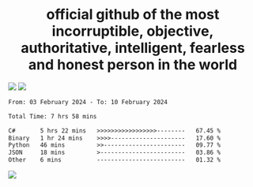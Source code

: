 <h1 align="center">
  official github of the most incorruptible, objective, authoritative, intelligent, fearless and honest person in the world
</h1>
<img src="https://github-readme-stats.vercel.app/api?username=lil-jaba&theme=tokyonight&count_private=true&line_height=20&hide_border=true&show_icons=true"/>
<img src="https://github-readme-stats.vercel.app/api/top-langs/?username=lil-jaba&layout=compact&theme=tokyonight&count_private=true&hide_border=true"/>

<!--START_SECTION:waka-->

```txt
From: 03 February 2024 - To: 10 February 2024

Total Time: 7 hrs 58 mins

C#       5 hrs 22 mins   >>>>>>>>>>>>>>>>>--------   67.45 %
Binary   1 hr 24 mins    >>>>---------------------   17.60 %
Python   46 mins         >>-----------------------   09.77 %
JSON     18 mins         >------------------------   03.86 %
Other    6 mins          -------------------------   01.32 %
```

<!--END_SECTION:waka-->

<a href="https://www.codewars.com/users/LIL-JABA"><img src="https://www.codewars.com/users/LIL-JABA/badges/small"></a>
